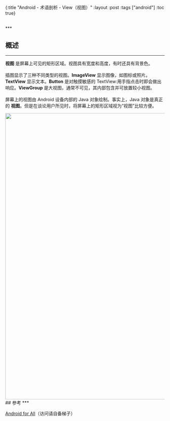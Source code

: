 {:title "Android - 术语剖析 - View（视图）"
 :layout :post
 :tags  ["android"]
 :toc true}

<br>
***
<br>

## 概述
***

**视图** 是屏幕上可见的矩形区域。视图具有宽度和高度，有时还具有背景色。
<br>
<br>
插图显示了三种不同类型的视图。**ImageView** 显示图像，如图标或照片。**TextView** 显示文本。**Button** 是对触摸敏感的 TextView:用手指点击时即会做出响应。**ViewGroup** 是大视图，通常不可见，其内部包含并可放置较小视图。
<br>
<br>
屏幕上的视图由 Android 设备内部的 Java 对象绘制。事实上，Java 对象是真正的 **视图**。但是在谈论用户所见时，将屏幕上的矩形区域视为“视图”比较方便。

<img src="http://oem503hzx.bkt.clouddn.com/Android-for-All-View.png" width="905"/>

<br>
## 参考
***

[Android for All](https://developers.google.com/android/for-all/vocab-words/)（访问请自备梯子）
